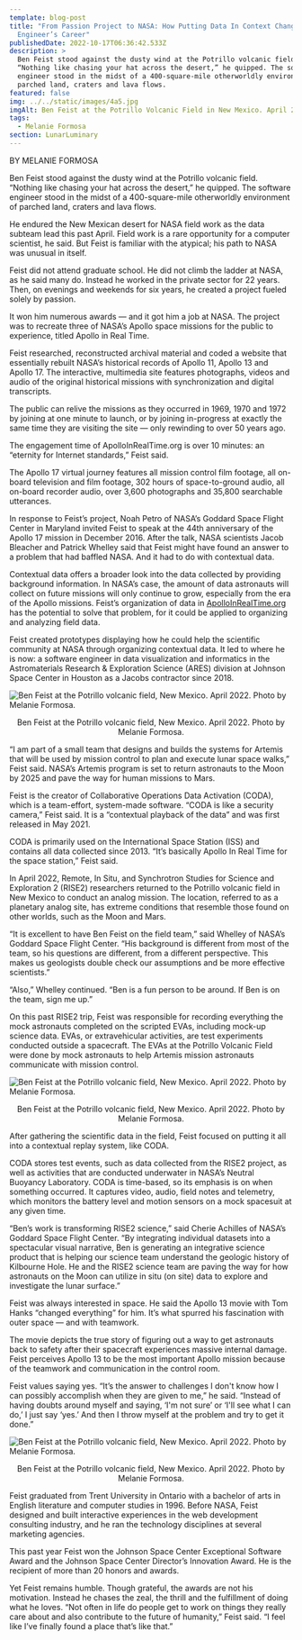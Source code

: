 ```yaml
---
template: blog-post
title: "From Passion Project to NASA: How Putting Data In Context Changed One
  Engineer’s Career"
publishedDate: 2022-10-17T06:36:42.533Z
description: >
  Ben Feist stood against the dusty wind at the Potrillo volcanic field.
  “Nothing like chasing your hat across the desert,” he quipped. The software
  engineer stood in the midst of a 400-square-mile otherworldly environment of
  parched land, craters and lava flows.
featured: false
img: ../../static/images/4a5.jpg
imgAlt: Ben Feist at the Potrillo Volcanic Field in New Mexico. April 2022.
tags:
  - Melanie Formosa
section: LunarLuminary
---
```

B﻿Y MELANIE FORMOSA

Ben Feist stood against the dusty wind at the Potrillo volcanic field. “Nothing like chasing your hat across the desert,” he quipped. The software engineer stood in the midst of a 400-square-mile otherworldly environment of parched land, craters and lava flows. 

He endured the New Mexican desert for NASA field work as the data subteam lead this past April. Field work is a rare opportunity for a computer scientist, he said. But Feist is familiar with the atypical; his path to NASA was unusual in itself. 

Feist did not attend graduate school. He did not climb the ladder at NASA, as he said many do. Instead he worked in the private sector for 22 years. Then, on evenings and weekends for six years, he created a project fueled solely by passion. 

It won him numerous awards — and it got him a job at NASA. The project was to recreate three of NASA’s Apollo space missions for the public to experience, titled Apollo in Real Time.

Feist researched, reconstructed archival material and coded a website that essentially rebuilt NASA’s historical records of Apollo 11, Apollo 13 and Apollo 17. The interactive, multimedia site features photographs, videos and audio of the original historical missions with synchronization and digital transcripts.

The public can relive the missions as they occurred in 1969, 1970 and 1972 by joining at one minute to launch, or by joining in-progress at exactly the same time they are visiting the site — only rewinding to over 50 years ago. 

The engagement time of ApolloInRealTime.org is over 10 minutes: an “eternity for Internet standards,” Feist said. 

The Apollo 17 virtual journey features all mission control film footage, all on-board television and film footage, 302 hours of space-to-ground audio, all on-board recorder audio, over 3,600 photographs and 35,800 searchable utterances.  

In response to Feist’s project, Noah Petro of NASA’s Goddard Space Flight Center in Maryland invited Feist to speak at the 44th anniversary of the Apollo 17 mission in December 2016. After the talk, NASA scientists Jacob Bleacher and Patrick Whelley said that Feist might have found an answer to a problem that had baffled NASA. And it had to do with contextual data.

Contextual data offers a broader look into the data collected by providing background information. In NASA’s case, the amount of data astronauts will collect on future missions will only continue to grow, especially from the era of the Apollo missions. Feist’s organization of data in [ApolloInRealTime.org](https://apolloinrealtime.org) has the potential to solve that problem, for it could be applied to organizing and analyzing field data. 

Feist created prototypes displaying how he could help the scientific community at NASA through organizing contextual data. It led to where he is now: a software engineer in data visualization and informatics in the Astromaterials Research & Exploration Science (ARES) division at Johnson Space Center in Houston as a Jacobs contractor since 2018.

![Ben Feist at the Potrillo volcanic field, New Mexico. April 2022. Photo by Melanie Formosa.](../../static/images/4a5.jpg "Ben Feist at the Potrillo volcanic field, New Mexico. April 2022. Photo by Melanie Formosa.")

<figcaption class="rr-caption" align="center">Ben Feist at the Potrillo volcanic field, New Mexico. April 2022. Photo by Melanie Formosa.</figcaption>

“I am part of a small team that designs and builds the systems for Artemis that will be used by mission control to plan and execute lunar space walks,” Feist said. NASA’s Artemis program is set to return astronauts to the Moon by 2025 and pave the way for human missions to Mars.

Feist is the creator of Collaborative Operations Data Activation (CODA), which is a team-effort, system-made software. “CODA is like a security camera,” Feist said. It is a “contextual playback of the data” and was first released in May 2021.

CODA is primarily used on the International Space Station (ISS) and contains all data collected since 2013. “It’s basically Apollo In Real Time for the space station,” Feist said. 

In April 2022, Remote, In Situ, and Synchrotron Studies for Science and Exploration 2 (RISE2) researchers returned to the Potrillo volcanic field in New Mexico to conduct an analog mission. The location, referred to as a planetary analog site, has extreme conditions that resemble those found on other worlds, such as the Moon and Mars. 

“It is excellent to have Ben Feist on the field team,” said Whelley of NASA’s Goddard Space Flight Center. “His background is different from most of the team, so his questions are different, from a different perspective. This makes us geologists double check our assumptions and be more effective scientists.”

“Also,” Whelley continued. “Ben is a fun person to be around. If Ben is on the team, sign me up.”

On this past RISE2 trip, Feist was responsible for recording everything the mock astronauts completed on the scripted EVAs, including mock-up science data. EVAs, or extravehicular activities, are test experiments conducted outside a spacecraft. The EVAs at the Potrillo Volcanic Field were done by mock astronauts to help Artemis mission astronauts communicate with mission control.

![Ben Feist at the Potrillo volcanic field, New Mexico. April 2022. Photo by Melanie Formosa.](../../static/images/4a3.jpg "Ben Feist at the Potrillo volcanic field, New Mexico. April 2022. Photo by Melanie Formosa.")

<figcaption class="rr-caption" align="center">Ben Feist at the Potrillo volcanic field, New Mexico. April 2022. Photo by Melanie Formosa.</figcaption>

After gathering the scientific data in the field, Feist focused on putting it all into a contextual replay system, like CODA.

CODA stores test events, such as data collected from the RISE2 project, as well as activities that are conducted underwater in NASA’s Neutral Buoyancy Laboratory. CODA is time-based, so its emphasis is on when something occurred. It captures video, audio, field notes and telemetry, which monitors the battery level and motion sensors on a mock spacesuit at any given time. 

“Ben’s work is transforming RISE2 science,” said Cherie Achilles of NASA’s Goddard Space Flight Center. “By integrating individual datasets into a spectacular visual narrative, Ben is generating an integrative science product that is helping our science team understand the geologic history of Kilbourne Hole. He and the RISE2 science team are paving the way for how astronauts on the Moon can utilize in situ (on site) data to explore and investigate the lunar surface.”

Feist was always interested in space. He said the Apollo 13 movie with Tom Hanks “changed everything” for him. It’s what spurred his fascination with outer space — and with teamwork. 

The movie depicts the true story of figuring out a way to get astronauts back to safety after their spacecraft experiences massive internal damage. Feist perceives Apollo 13 to be the most important Apollo mission because of the teamwork and communication in the control room.

Feist values saying yes. “It’s the answer to challenges I don't know how I can possibly accomplish when they are given to me,” he said. “Instead of having doubts around myself and saying, ‘I'm not sure’ or ‘I'll see what I can do,’ I just say ‘yes.’ And then I throw myself at the problem and try to get it done.”

![Ben Feist at the Potrillo volcanic field, New Mexico. April 2022. Photo by Melanie Formosa.](../../static/images/4a2.jpg "Ben Feist at the Potrillo volcanic field, New Mexico. April 2022. Photo by Melanie Formosa.")

<figcaption class="rr-caption" align="center">Ben Feist at the Potrillo volcanic field, New Mexico. April 2022. Photo by Melanie Formosa.</figcaption>

Feist graduated from Trent University in Ontario with a bachelor of arts in English literature and computer studies in 1996. Before NASA, Feist designed and built interactive experiences in the web development consulting industry, and he ran the technology disciplines at several marketing agencies. 

This past year Feist won the Johnson Space Center Exceptional Software Award and the Johnson Space Center Director’s Innovation Award. He is the recipient of more than 20 honors and awards.

Yet Feist remains humble. Though grateful, the awards are not his motivation. Instead he chases the zeal, the thrill and the fulfillment of doing what he loves. “Not often in life do people get to work on things they really care about and also contribute to the future of humanity,” Feist said. “I feel like I’ve finally found a place that’s like that.”